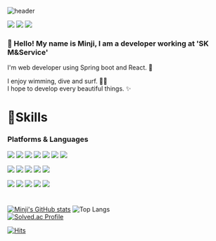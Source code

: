 <!--
**minji428/minji428** is a ✨ _special_ ✨ repository because its `README.md` (this file) appears on your GitHub profile.

Here are some ideas to get you started:

- 🔭 I’m currently working on ...
- 🌱 I’m currently learning ...
- 👯 I’m looking to collaborate on ...
- 🤔 I’m looking for help with ...
- 💬 Ask me about ...
- 📫 How to reach me: ...
- 😄 Pronouns: ...
- ⚡ Fun fact: ...

### Hi there 👋
-->

![header](https://capsule-render.vercel.app/api?type=slice&color=gradient&height=160&section=header&text=MinJi%20Park&fontAlign=50&fontAlignY=70&fontSize=90&fontColor=000003)

<!-- Notion -->
<a href="https://sulfuric-tin-0be.notion.site/283fe820d65e417693805e57f34bc4f9" target="_blank"><img src="https://img.shields.io/badge/Notion-000000?style=for-the-badge&logo=Notion&logoColor=white"/></a>
<a target="_blank" href="mailto:alswl980428@gmail.com"><img src="https://img.shields.io/badge/gamil-EA4335?style=for-the-badge&logo=gmail&logoColor=white"></a>
<img src="https://img.shields.io/badge/minji_428-E4405F?style=for-the-badge&logo=instagram&logoColor=white">


### 👋 Hello! My name is Minji, I am a developer working at 'SK M&Service'<br/>

I'm web developer using Spring boot and React. 💖

I enjoy wimming, dive and surf. 🏄‍♀️ <br/>
I hope to develop every beautiful things. ✨



<!-- Skill -->
# 💪Skills
### Platforms & Languages
<!-- Spring, Spring boot, React, Node.js, Redis, RabbitMq, Yarn -->
<img src="https://img.shields.io/badge/Spring-6DB33F?style=for-the-badge&logo=Spring&logoColor=white"> <img src="https://img.shields.io/badge/springboot-6DB33F?style=for-the-badge&logo=springboot&logoColor=white">
<img src="https://img.shields.io/badge/react-61DAFB?style=for-the-badge&logo=react&logoColor=black">
<img src="https://img.shields.io/badge/node.js-339933?style=for-the-badge&logo=Node.js&logoColor=white">
<img src="https://img.shields.io/badge/Redis-DC382D?style=for-the-badge&logo=Redis&logoColor=white">
<img src="https://img.shields.io/badge/RabbitMQ-FF6600?style=for-the-badge&logo=RabbitMQ&logoColor=white">
<img src="https://img.shields.io/badge/Yarn-2C8EBB?style=for-the-badge&logo=Yarn&logoColor=white">
<br/>

<!-- TypeScript, Java, JavaScript, Python, Jquery -->
<img src="https://img.shields.io/badge/TypeScript-3178C6?style=for-the-badge&logo=TypeScript&logoColor=white"> <img src="https://img.shields.io/badge/java-007396?style=for-the-badge&logo=java&logoColor=white">
<img src="https://img.shields.io/badge/javascript-F7DF1E?style=for-the-badge&logo=javascript&logoColor=black">
<img src="https://img.shields.io/badge/python-3776AB?style=for-the-badge&logo=python&logoColor=white">
<img src="https://img.shields.io/badge/jquery-0769AD?style=for-the-badge&logo=jquery&logoColor=white">
<br/>

<!-- html5, css3, bootstrap, MySQL, Oracle -->
<img src="https://img.shields.io/badge/html5-E34F26?style=for-the-badge&logo=html5&logoColor=white"> <img src="https://img.shields.io/badge/css3-1572B6?style=for-the-badge&logo=css3&logoColor=white">
<img src="https://img.shields.io/badge/bootstrap-7952B3?style=for-the-badge&logo=bootstrap&logoColor=white">
<img src="https://img.shields.io/badge/MySQL-4479A1?style=for-the-badge&logo=MySQL&logoColor=white">
<img src="https://img.shields.io/badge/Oracle-F80000?style=for-the-badge&logo=Oracle&logoColor=white">
<br/>


#
<!-- GitHub 상태 -->
[![Minji's GitHub stats](https://github-readme-stats.vercel.app/api?username=minji428)](https://github.com/minji428/github-readme-stats)
![Top Langs](https://github-readme-stats.vercel.app/api/top-langs/?username=minji428&layout=compact)
<br/>
[![Solved.ac Profile](http://mazassumnida.wtf/api/v2/generate_badge?boj=minji1803)](https://solved.ac/minji1803/)

[![Hits](https://hits.seeyoufarm.com/api/count/incr/badge.svg?url=https%3A%2F%2Fgithub.com%2Fminji428&count_bg=%23F7B7EA&title_bg=%23FF67B9&icon=&icon_color=%23E7E7E7&title=hits&edge_flat=false)](https://hits.seeyoufarm.com)
